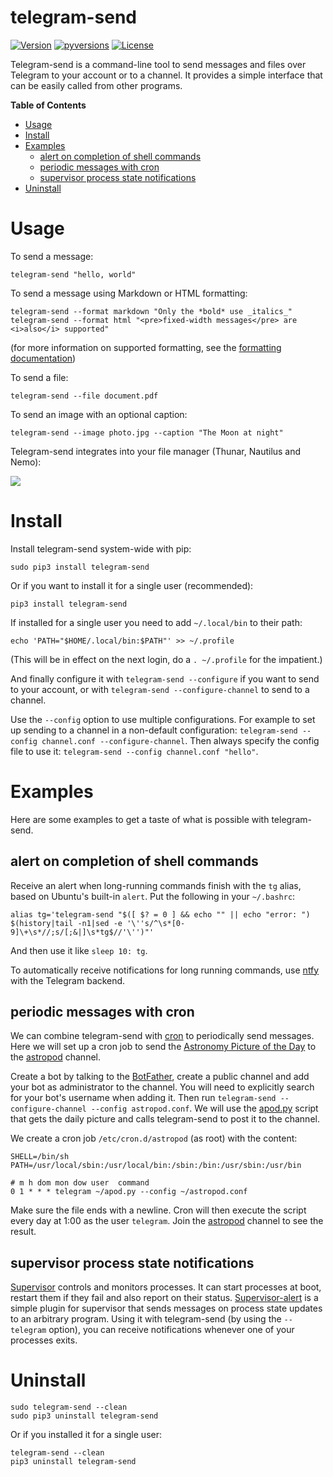 # telegram-send

[![Version](https://img.shields.io/pypi/v/telegram-send.svg)](https://pypi.python.org/pypi/telegram-send)
[![pyversions](https://img.shields.io/pypi/pyversions/telegram-send.svg)](https://pypi.python.org/pypi/telegram-send)
[![License](https://img.shields.io/badge/License-GPLv3+-blue.svg)](https://github.com/rahiel/telegram-send/blob/master/LICENSE.txt)

Telegram-send is a command-line tool to send messages and files over Telegram to
your account or to a channel. It provides a simple interface that can be easily
called from other programs.

<!-- markdown-toc start - Don't edit this section. Run M-x markdown-toc-generate-toc again -->
**Table of Contents**

- [Usage](#usage)
- [Install](#install)
- [Examples](#examples)
    - [alert on completion of shell commands](#alert-on-completion-of-shell-commands)
    - [periodic messages with cron](#periodic-messages-with-cron)
    - [supervisor process state notifications](#supervisor-process-state-notifications)
- [Uninstall](#uninstall)

<!-- markdown-toc end -->

# Usage

To send a message:
``` shell
telegram-send "hello, world"
```

To send a message using Markdown or HTML formatting:
```shell
telegram-send --format markdown "Only the *bold* use _italics_"
telegram-send --format html "<pre>fixed-width messages</pre> are <i>also</i> supported"
```
(for more information on supported formatting, see the [formatting documentation](https://core.telegram.org/bots/api#formatting-options))

To send a file:
``` shell
telegram-send --file document.pdf
```

To send an image with an optional caption:
``` shell
telegram-send --image photo.jpg --caption "The Moon at night"
```

Telegram-send integrates into your file manager (Thunar, Nautilus and Nemo):

![](https://cloud.githubusercontent.com/assets/6839756/16735957/51c41cf4-478b-11e6-874a-282f559fb9d3.png)

# Install

Install telegram-send system-wide with pip:
``` shell
sudo pip3 install telegram-send
```

Or if you want to install it for a single user (recommended):
``` shell
pip3 install telegram-send
```

If installed for a single user you need to add `~/.local/bin` to their path:
``` shell
echo 'PATH="$HOME/.local/bin:$PATH"' >> ~/.profile
```
(This will be in effect on the next login, do a `. ~/.profile` for the
impatient.)

And finally configure it with `telegram-send --configure` if you want to send to
your account, or with `telegram-send --configure-channel` to send to a channel.

Use the `--config` option to use multiple configurations. For example to set up
sending to a channel in a non-default configuration: `telegram-send --config
channel.conf --configure-channel`. Then always specify the config file to use
it: `telegram-send --config channel.conf "hello"`.

# Examples

Here are some examples to get a taste of what is possible with telegram-send.

## alert on completion of shell commands

Receive an alert when long-running commands finish with the `tg` alias, based on
Ubuntu's built-in `alert`. Put the following in your `~/.bashrc`:

``` shell
alias tg='telegram-send "$([ $? = 0 ] && echo "" || echo "error: ") $(history|tail -n1|sed -e '\''s/^\s*[0-9]\+\s*//;s/[;&|]\s*tg$//'\'')"'
```

And then use it like `sleep 10: tg`.

To automatically receive notifications for long running commands, use [ntfy][]
with the Telegram backend.

[ntfy]: https://github.com/dschep/ntfy

## periodic messages with cron

We can combine telegram-send with [cron][] to periodically send messages. Here
we will set up a cron job to send the [Astronomy Picture of the Day][apod] to
the [astropod][] channel.

Create a bot by talking to the [BotFather][], create a public channel and add
your bot as administrator to the channel. You will need to explicitly search for
your bot's username when adding it. Then run `telegram-send --configure-channel
--config astropod.conf`. We will use the [apod.py][] script that gets the daily
picture and calls telegram-send to post it to the channel.

We create a cron job `/etc/cron.d/astropod` (as root) with the content:

``` shell
SHELL=/bin/sh
PATH=/usr/local/sbin:/usr/local/bin:/sbin:/bin:/usr/sbin:/usr/bin

# m h dom mon dow user  command
0 1 * * * telegram ~/apod.py --config ~/astropod.conf
```

Make sure the file ends with a newline. Cron will then execute the script every
day at 1:00 as the user `telegram`. Join the [astropod][] channel to see the
result.

[cron]: https://en.wikipedia.org/wiki/Cron
[apod]: http://apod.nasa.gov/apod/astropix.html
[astropod]: https://telegram.me/astropod
[botfather]: https://telegram.me/botfather
[apod.py]: https://github.com/rahiel/telegram-send/blob/master/examples/apod.py

## supervisor process state notifications

[Supervisor][] controls and monitors processes. It can start processes at boot,
restart them if they fail and also report on their status. [Supervisor-alert][]
is a simple plugin for supervisor that sends messages on process state updates
to an arbitrary program. Using it with telegram-send (by using the `--telegram`
option), you can receive notifications whenever one of your processes exits.

[supervisor]: http://supervisord.org
[supervisor-alert]: https://github.com/rahiel/supervisor-alert

# Uninstall

``` shell
sudo telegram-send --clean
sudo pip3 uninstall telegram-send
```

Or if you installed it for a single user:
``` shell
telegram-send --clean
pip3 uninstall telegram-send
```
